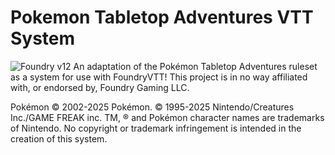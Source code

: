 # Pokemon Tabletop Adventures VTT System
![Foundry v12](https://img.shields.io/badge/foundry-v12-green)
An adaptation of the Pokémon Tabletop Adventures ruleset as a system for use with FoundryVTT!
This project is in no way affiliated with, or endorsed by, Foundry Gaming LLC.

Pokémon © 2002-2025 Pokémon. © 1995-2025 Nintendo/Creatures Inc./GAME FREAK inc. TM, ® and Pokémon character names are trademarks of Nintendo.
No copyright or trademark infringement is intended in the creation of this system.
